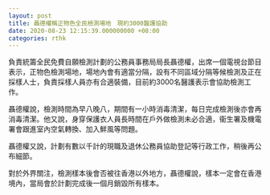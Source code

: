```yaml
---
layout: post
title: 聶德權稱正物色全民檢測場地　現約3000醫護協助
date: 2020-08-23 12:15:39.000000000 +08:00
categories: rthk
---
```


負責統籌全民免費自願檢測計劃的公務員事務局局長聶德權，出席一個電視台節目表示，正物色檢測場地，場地內會有適當分隔，設有不同區域分隔等候檢測及正在採樣人士，負責採樣人員亦有合適裝備，目前約3000名醫護表示會協助檢測工作。

聶德權說，檢測時間為早八晚八，期間有一小時消毒清潔，每日完成檢測後亦會再消毒清潔。他又說，身穿保護衣人員長時間在戶外做檢測未必合適，衞生署及機電署會跟進室內空氣轉換、加入鮮風等問題。

聶德權又說，計劃有數以千計的現職及退休公務員協助登記等行政工作，稍後再公布細節。

對於外界關注，檢測樣本後會否被往香港以外地方，聶德權說，樣本一定會在香港境內，當局會於計劃完成後一個月銷毀所有樣本。
